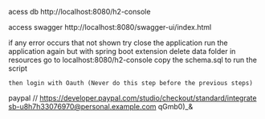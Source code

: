 acess db
http://localhost:8080/h2-console

access swagger
http://localhost:8080/swagger-ui/index.html

if any error occurs that not shown
try 
    close the application
    run the application again but with spring boot extension
    delete data folder in resources
    go to localhost:8080/h2-console
    copy the schema.sql to run the script

    then login with Oauth (Never do this step before the previous steps)

paypal
// https://developer.paypal.com/studio/checkout/standard/integrate
sb-u8h7h33076970@personal.example.com
qGmb0)_&
